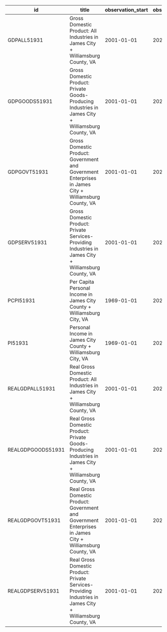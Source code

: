 | id                | title                                                                                                      | observation_start   | observation_end   |
|-------------------|------------------------------------------------------------------------------------------------------------|---------------------|-------------------|
| GDPALL51931       | Gross Domestic Product: All Industries in James City + Williamsburg County, VA                             | 2001-01-01          | 2021-01-01        |
| GDPGOODS51931     | Gross Domestic Product: Private Goods-Producing Industries in James City + Williamsburg County, VA         | 2001-01-01          | 2021-01-01        |
| GDPGOVT51931      | Gross Domestic Product: Government and Government Enterprises in James City + Williamsburg County, VA      | 2001-01-01          | 2021-01-01        |
| GDPSERV51931      | Gross Domestic Product: Private Services-Providing Industries in James City + Williamsburg County, VA      | 2001-01-01          | 2021-01-01        |
| PCPI51931         | Per Capita Personal Income in James City County + Williamsburg City, VA                                    | 1969-01-01          | 2021-01-01        |
| PI51931           | Personal Income in James City County + Williamsburg City, VA                                               | 1969-01-01          | 2021-01-01        |
| REALGDPALL51931   | Real Gross Domestic Product: All Industries in James City + Williamsburg County, VA                        | 2001-01-01          | 2021-01-01        |
| REALGDPGOODS51931 | Real Gross Domestic Product: Private Goods-Producing Industries in James City + Williamsburg County, VA    | 2001-01-01          | 2021-01-01        |
| REALGDPGOVT51931  | Real Gross Domestic Product: Government and Government Enterprises in James City + Williamsburg County, VA | 2001-01-01          | 2021-01-01        |
| REALGDPSERV51931  | Real Gross Domestic Product: Private Services-Providing Industries in James City + Williamsburg County, VA | 2001-01-01          | 2021-01-01        |